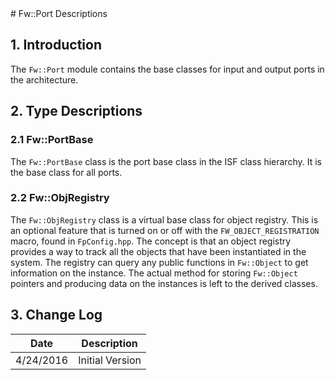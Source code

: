 <title>Fw::Port SDD</title>
# Fw::Port Descriptions

## 1. Introduction

The `Fw::Port` module contains the base classes for input and output ports in the architecture. 

## 2. Type Descriptions

### 2.1 Fw::PortBase

The `Fw::PortBase` class is the port base class in the ISF class hierarchy. It is the base class for all ports.  

### 2.2 Fw::ObjRegistry

The `Fw::ObjRegistry` class is a virtual base class for object registry. This is an optional feature that is
turned on or off with the `FW_OBJECT_REGISTRATION` macro, found in `FpConfig.hpp`. The concept is that
an object registry provides a way to track all the objects that have been instantiated in the system. The registry
can query any public functions in `Fw::Object` to get information on the instance. The actual method for storing
`Fw::Object` pointers and producing data on the instances is left to the derived classes.

## 3. Change Log

Date | Description
---- | -----------
4/24/2016 |  Initial Version



